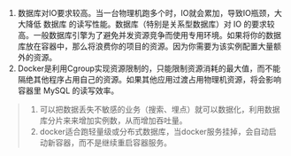 1. 数据库对IO要求较高。当一台物理机跑多个时，IO就会累加，导致IO瓶颈，大大降低 数据库 的读写性能。数据库（特别是关系型数据库）对 IO 的要求较高。一般数据库引擎为了避免并发资源竞争而使用专用环境。如果将你的数据库放在容器中，那么将浪费你的项目的资源。因为你需要为该实例配置大量额外的资源。
2. Docker是利用Cgroup实现资源限制的，只能限制资源消耗的最大值，而不能隔绝其他程序占用自己的资源。如果其他应用过渡占用物理机资源，将会影响容器里 MySQL 的读写效率。

> 1. 可以把数据丢失不敏感的业务（搜索、埋点）就可以数据化，利用数据库分片来来增加实例数，从而增加吞吐量。
> 2. docker适合跑轻量级或分布式数据库，当docker服务挂掉，会自动启动新容器，而不是继续重启容器服务。